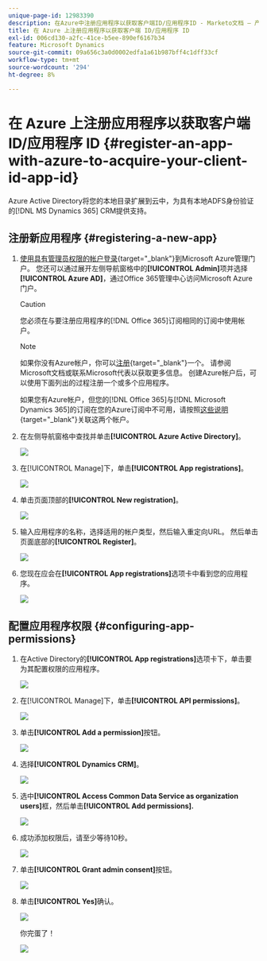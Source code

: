```yaml
---
unique-page-id: 12983390
description: 在Azure中注册应用程序以获取客户端ID/应用程序ID - Marketo文档 — 产品文档
title: 在 Azure 上注册应用程序以获取客户端 ID/应用程序 ID
exl-id: 006cd130-a2fc-41ce-b5ee-890ef6167b34
feature: Microsoft Dynamics
source-git-commit: 09a656c3a0d0002edfa1a61b987bff4c1dff33cf
workflow-type: tm+mt
source-wordcount: '294'
ht-degree: 8%

---
```


# 在 Azure 上注册应用程序以获取客户端 ID/应用程序 ID {#register-an-app-with-azure-to-acquire-your-client-id-app-id}

Azure Active Directory将您的本地目录扩展到云中，为具有本地ADFS身份验证的[!DNL MS Dynamics 365] CRM提供支持。

## 注册新应用程序 {#registering-a-new-app}

1. [使用具有管理员权限的帐户登录](https://login.microsoftonline.com/){target="_blank"}到Microsoft Azure管理门户。 您还可以通过展开左侧导航窗格中的&#x200B;**[!UICONTROL Admin]**&#x200B;项并选择&#x200B;**[!UICONTROL Azure AD]**，通过Office 365管理中心访问Microsoft Azure门户。

   >[!CAUTION]
   >
   >您必须在与要注册应用程序的[!DNL Office 365]订阅相同的订阅中使用帐户。

   >[!NOTE]
   >
   >如果你没有Azure帐户，你可以[注册](https://azure.microsoft.com/en-us/free/){target="_blank"}一个。 请参阅Microsoft文档或联系Microsoft代表以获取更多信息。 创建Azure帐户后，可以使用下面列出的过程注册一个或多个应用程序。
   >
   >
   >如果您有Azure帐户，但您的[!DNL Office 365]与[!DNL Microsoft Dynamics 365]的订阅在您的Azure订阅中不可用，请按照[这些说明](https://msdn.microsoft.com/office/office365/howto/setup-development-environment#bk_CreateAzureSubscription){target="_blank"}关联这两个帐户。

1. 在左侧导航窗格中查找并单击&#x200B;**[!UICONTROL Azure Active Directory]**。

   ![](assets/two.png)

1. 在[!UICONTROL Manage]下，单击&#x200B;**[!UICONTROL App registrations]**。

   ![](assets/three.png)

1. 单击页面顶部的&#x200B;**[!UICONTROL New registration]**。

   ![](assets/four.png)

1. 输入应用程序的名称，选择适用的帐户类型，然后输入重定向URL。 然后单击页面底部的&#x200B;**[!UICONTROL Register]**。

   ![](assets/five.png)

1. 您现在应会在&#x200B;**[!UICONTROL App registrations]**&#x200B;选项卡中看到您的应用程序。

   ![](assets/six.png)

## 配置应用程序权限 {#configuring-app-permissions}

1. 在Active Directory的&#x200B;**[!UICONTROL App registrations]**&#x200B;选项卡下，单击要为其配置权限的应用程序。

   ![](assets/seven.png)

1. 在[!UICONTROL Manage]下，单击&#x200B;**[!UICONTROL API permissions]**。

   ![](assets/eight.png)

1. 单击&#x200B;**[!UICONTROL Add a permission]**&#x200B;按钮。

   ![](assets/nine.png)

1. 选择&#x200B;**[!UICONTROL Dynamics CRM]**。

   ![](assets/ten.png)

1. 选中&#x200B;**[!UICONTROL Access Common Data Service as organization users]**&#x200B;框，然后单击&#x200B;**[!UICONTROL Add permissions].**

   ![](assets/eleven.png)

1. 成功添加权限后，请至少等待10秒。

   ![](assets/twelve.png)

1. 单击&#x200B;**[!UICONTROL Grant admin consent]**&#x200B;按钮。

   ![](assets/thirteen.png)

1. 单击&#x200B;**[!UICONTROL Yes]**&#x200B;确认。

   ![](assets/fourteen.png)

   你完蛋了！

   ![](assets/fifteen.png)
